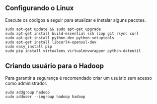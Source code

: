 ## Configurando o Linux

Execute os códigos a seguir para atualizar e instalar alguns pacotes.
```
sudo apt-get update && sudo apt-get upgrade
sudo apt-get install build-essential ssh lzop git rsync curl
sudo apt-get install python-dev python-setuptools
sudo apt-get install libcurl4-openssl-dev
sudo easy_install pip
sudo pip install virtualenv virtualenvwrapper python-dateutil

```

## Criando usuário para o Hadoop

Para garantir a segurança é recomendado criar um usuário sem acesso como administrador.

```
sudo addgroup hadoop
sudo adduser --ingroup hadoop hadoop

```
